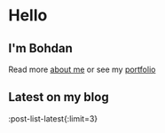 # Hello

## I'm Bohdan

Read more [about me](/about) or see my [portfolio](/projects)

## Latest on my blog

:post-list-latest{:limit=3}
